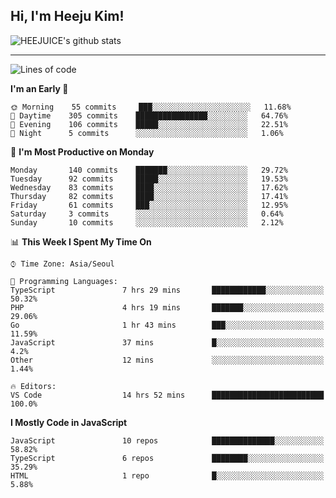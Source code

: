 ## Hi, I'm Heeju Kim!

![HEEJUICE's github stats](https://github-readme-stats.vercel.app/api?username=HEEJUICE&show_icons=true)

---
<!--START_SECTION:waka-->
![Lines of code](https://img.shields.io/badge/From%20Hello%20World%20I%27ve%20Written-12.1%20million%20lines%20of%20code-blue)

**I'm an Early 🐤** 

```text
🌞 Morning    55 commits     ███░░░░░░░░░░░░░░░░░░░░░░   11.68% 
🌆 Daytime    305 commits    ████████████████░░░░░░░░░   64.76% 
🌃 Evening    106 commits    █████░░░░░░░░░░░░░░░░░░░░   22.51% 
🌙 Night      5 commits      ░░░░░░░░░░░░░░░░░░░░░░░░░   1.06%

```
📅 **I'm Most Productive on Monday** 

```text
Monday       140 commits    ███████░░░░░░░░░░░░░░░░░░   29.72% 
Tuesday      92 commits     █████░░░░░░░░░░░░░░░░░░░░   19.53% 
Wednesday    83 commits     ████░░░░░░░░░░░░░░░░░░░░░   17.62% 
Thursday     82 commits     ████░░░░░░░░░░░░░░░░░░░░░   17.41% 
Friday       61 commits     ███░░░░░░░░░░░░░░░░░░░░░░   12.95% 
Saturday     3 commits      ░░░░░░░░░░░░░░░░░░░░░░░░░   0.64% 
Sunday       10 commits     ░░░░░░░░░░░░░░░░░░░░░░░░░   2.12%

```


📊 **This Week I Spent My Time On** 

```text
⌚︎ Time Zone: Asia/Seoul

💬 Programming Languages: 
TypeScript               7 hrs 29 mins       ████████████░░░░░░░░░░░░░   50.32% 
PHP                      4 hrs 19 mins       ███████░░░░░░░░░░░░░░░░░░   29.06% 
Go                       1 hr 43 mins        ███░░░░░░░░░░░░░░░░░░░░░░   11.59% 
JavaScript               37 mins             █░░░░░░░░░░░░░░░░░░░░░░░░   4.2% 
Other                    12 mins             ░░░░░░░░░░░░░░░░░░░░░░░░░   1.44%

🔥 Editors: 
VS Code                  14 hrs 52 mins      █████████████████████████   100.0%

```

**I Mostly Code in JavaScript** 

```text
JavaScript               10 repos            ██████████████░░░░░░░░░░░   58.82% 
TypeScript               6 repos             ████████░░░░░░░░░░░░░░░░░   35.29% 
HTML                     1 repo              █░░░░░░░░░░░░░░░░░░░░░░░░   5.88%

```



<!--END_SECTION:waka-->
